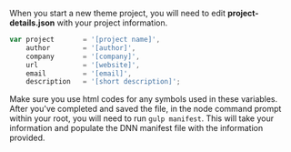 When you start a new theme project, you will need to edit **project-details.json** with your project information.

```javascript
var project       = '[project name]',
    author        = '[author]',
    company       = '[company]',
    url           = '[website]',
    email         = '[email]',
    description   = '[short description]';
```

Make sure you use html codes for any symbols used in these variables. After you've completed and saved the file, in the node command prompt within your root, you will need to run `gulp manifest`. This will take your information and populate the DNN manifest file with the information provided.